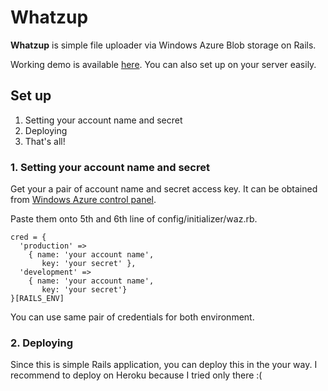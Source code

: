 # Whatzup

**Whatzup** is simple file uploader via Windows Azure Blob storage on Rails.

Working demo is available [here](http://whatzup.heroku.com/). You can also set up on your server easily.

## Set up

1. Setting your account name and secret
2. Deploying
3. That's all!

### 1. Setting your account name and secret

Get your a pair of account name and secret access key. It can be obtained from [Windows Azure control panel](http://windows.azure.com).

Paste them onto 5th and 6th line of config/initializer/waz.rb.

    cred = {                        
      'production' =>               
        { name: 'your account name',
           key: 'your secret' },    
      'development' =>              
        { name: 'your account name',
           key: 'your secret'}      
    }[RAILS_ENV]                    

You can use same pair of credentials for both environment.

### 2. Deploying

Since this is simple Rails application, you can deploy this in the your way. I recommend to deploy on Heroku because I tried only there :(
